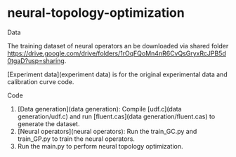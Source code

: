 # neural-topology-optimization

Data

The training dataset of neural operators an be downloaded via shared folder https://drive.google.com/drive/folders/1rOqFQoMn4nR6CvQsGryxRcJPB5d0tgaD?usp=sharing.

[Experiment data](experiment data) is for the original experimental data and calibration curve code.

Code
1. [Data generation](data generation): Compile [udf.c](data generation/udf.c) and run [fluent.cas](data generation/fluent.cas) to generate the dataset.
2. [Neural operators](neural operators): Run the train_GC.py and train_GP.py to train the neural operators.
3. Run the main.py to perform neural topology optimization.
